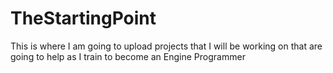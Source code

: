 # TheStartingPoint
This is where I am going to upload projects that I will be working on that are going to help as I train to become an Engine Programmer

